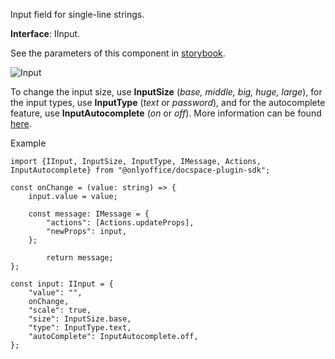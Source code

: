 Input field for single-line strings.

**Interface**: IInput.

See the parameters of this component in [storybook](https://storybook.onlyoffice.io/?path=/docs/components-textinput--docs).

![Input](/docspace/input.png)

To change the input size, use **InputSize** (*base, middle, big, huge, large*), for the input types, use **InputType** (*text* or *password*), and for the autocomplete feature, use **InputAutocomplete** (*on* or *off*). More information can be found [here](https://github.com/ONLYOFFICE/docspace-plugin-sdk/blob/master/src/interfaces/components/IInput.ts).

Example

```
import {IInput, InputSize, InputType, IMessage, Actions, InputAutocomplete} from "@onlyoffice/docspace-plugin-sdk";

const onChange = (value: string) => {
    input.value = value;

    const message: IMessage = {
        "actions": [Actions.updateProps],
        "newProps": input,
    };

        return message;
};

const input: IInput = {
    "value": "",
    onChange,
    "scale": true,
    "size": InputSize.base,
    "type": InputType.text,
    "autoComplete": InputAutocomplete.off,
};
```
